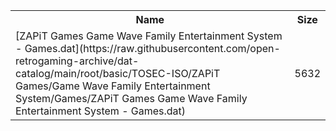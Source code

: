 <table>
<tr><th>Name</th><th>Size</th></tr>
<tr><td>[ZAPiT Games Game Wave Family Entertainment System - Games.dat](https://raw.githubusercontent.com/open-retrogaming-archive/dat-catalog/main/root/basic/TOSEC-ISO/ZAPiT Games/Game Wave Family Entertainment System/Games/ZAPiT Games Game Wave Family Entertainment System - Games.dat)</td><td>5632</td></tr>
</table>
